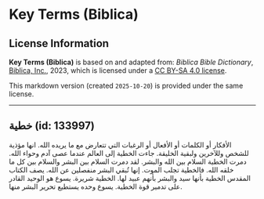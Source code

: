 # Key Terms (Biblica)

## License Information

**Key Terms (Biblica)** is based on and adapted from: _Biblica Bible Dictionary_, [Biblica, Inc.](https://www.biblica.com/), 2023, which is licensed under a [CC BY-SA 4.0 license](https://creativecommons.org/licenses/by-sa/4.0/legalcode.en).

This markdown version (created `2025-10-20`) is provided under the same license.



--------------------------------

## خطية (id: 133997)

الأفكار أو الكلمات أو الأفعال أو الرغبات التي تتعارض مع ما يريده الله. انها مؤذية للشخص وللآخرين ولبقية الخليقة. جاءت الخطية إلى العالم عندما عصى آدم وحواء الله. دمرت الخطية السلام بين الله والبشر. لقد دمرت السلام بين البشر والسلام بين كل ما خلقه الله. فالخطية تجلب الموت. إنها تُبقي البشر منفصلين عن الله. يصف الكتاب المقدس الخطية بأنها سيد والبشر بأنهم عبيد لها. الخطية شريرة. يسوع هو الوحيد القادر على تدمير قوة الخطية. يسوع وحده يستطيع تحرير البشر منها.


